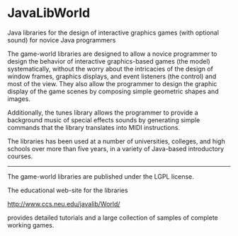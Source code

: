 JavaLibWorld
============

Java libraries for the design of interactive graphics games (with optional sound) for novice Java programmers

The game-world libraries are designed to allow a novice programmer to design the behavior of interactive graphics-based games (the model) systematically, without the worry about the intricacies of the design of window frames, graphics displays, and event listeners (the control) and most of the view. They also allow the programmer to design the graphic display of the game scenes by composing simple geometric shapes and images.

Additionally, the tunes library allows the programmer to provide a background music of special effects sounds by generating simple commands that the library translates into MIDI instructions.

The libraries has been used at a number of universities, colleges, and high schools over more than five years, in a variety of Java-based introductory courses. 
_________________________________________________________________________________

The game-world libraries are published under the LGPL license. 

The educational web-site for the libraries

http://www.ccs.neu.edu/javalib/World/

provides detailed tutorials and a large collection of samples of complete working games.